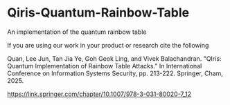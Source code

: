 # Qiris-Quantum-Rainbow-Table
An implementation of the quantum rainbow table 

If you are using our work in your product or research cite the following 

Quan, Lee Jun, Tan Jia Ye, Goh Geok Ling, and Vivek Balachandran. "QIris: Quantum Implementation of Rainbow Table Attacks." In International Conference on Information Systems Security, pp. 213-222. Springer, Cham, 2025.

https://link.springer.com/chapter/10.1007/978-3-031-80020-7_12 
